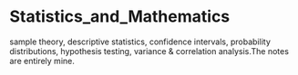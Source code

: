 # Statistics_and_Mathematics
sample theory, descriptive statistics, confidence intervals, probability distributions, hypothesis testing, variance &amp; correlation analysis.The notes are entirely mine.
